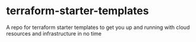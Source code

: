 # terraform-starter-templates
A repo for terraform starter templates to get you up and running with cloud resources and infrastructure in no time
